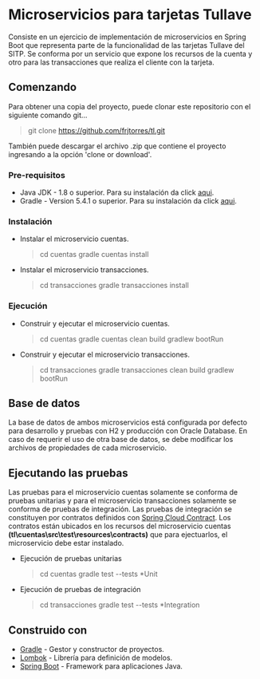 # Microservicios para tarjetas Tullave
Consiste en un ejercicio de implementación de microservicios en Spring Boot que representa parte de la funcionalidad de las tarjetas Tullave del SITP. Se conforma por un servicio que expone los recursos de la cuenta y otro para las transacciones que realiza el cliente con la tarjeta.

## Comenzando
Para obtener una copia del proyecto, puede clonar este repositorio con el siguiente comando git...
> git clone https://github.com/frjtorres/tl.git

También puede descargar el archivo .zip que contiene el proyecto ingresando a la opción 'clone or download'.

### Pre-requisitos
* Java JDK - 1.8 o superior. Para su instalación da click [aqui](https://www.oracle.com/java/technologies/javase-downloads.html).
* Gradle - Version 5.4.1 o superior. Para su instalación da click [aqui](https://gradle.org/install/).

### Instalación
* Instalar el microservicio cuentas.
    >cd cuentas
    >gradle cuentas install
* Instalar el microservicio transacciones.
    >cd transacciones
    >gradle transacciones install

### Ejecución
* Construir y ejecutar el microservicio cuentas.
    >cd cuentas
    >gradle cuentas clean build
    >gradlew bootRun
* Construir y ejecutar el microservicio transacciones.
    >cd transacciones
    >gradle transacciones clean build
    >gradlew bootRun

## Base de datos
La base de datos de ambos microservicios está configurada por defecto para desarrollo y pruebas con H2 y producción con Oracle Database. En caso de requerir el uso de otra base de datos, se debe modificar los archivos de propiedades de cada microservicio.

## Ejecutando las pruebas
Las pruebas para el microservicio cuentas solamente se conforma de pruebas unitarias y para el microservicio transacciones solamente se conforma de pruebas de integración. Las pruebas de integración se constituyen por contratos definidos con [Spring Cloud Contract](https://spring.io/projects/spring-cloud-contract). Los contratos están ubicados en los recursos del microservicio cuentas **(tl\cuentas\src\test\resources\contracts)** que para ejectuarlos, el microservicio debe estar instalado. 

* Ejecución de pruebas unitarias
    >cd cuentas
    >gradle test --tests *Unit
* Ejecución de pruebas de integración
    >cd transacciones
    >gradle test --tests *Integration

## Construido con
* [Gradle](https://gradle.org/) - Gestor y constructor de proyectos.
* [Lombok](https://projectlombok.org/) - Librería para definición de modelos.
* [Spring Boot](https://spring.io/projects/spring-boot) - Framework para aplicaciones Java.
